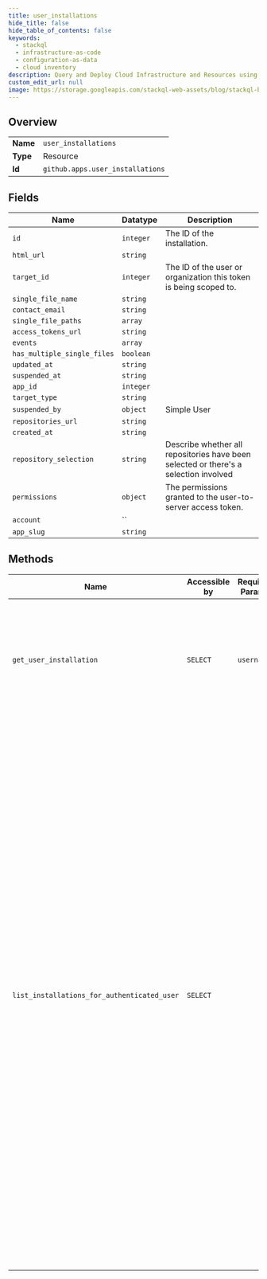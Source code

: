 ```yaml
---
title: user_installations
hide_title: false
hide_table_of_contents: false
keywords:
  - stackql
  - infrastructure-as-code
  - configuration-as-data
  - cloud inventory
description: Query and Deploy Cloud Infrastructure and Resources using SQL
custom_edit_url: null
image: https://storage.googleapis.com/stackql-web-assets/blog/stackql-blog-post-featured-image.png
---
```

  
    

## Overview
<table><tbody>
<tr><td><b>Name</b></td><td><code>user_installations</code></td></tr>
<tr><td><b>Type</b></td><td>Resource</td></tr>
<tr><td><b>Id</b></td><td><code>github.apps.user_installations</code></td></tr>
</tbody></table>

## Fields
| Name | Datatype | Description |
| ---- | -------- | ----------- |
| `id` | `integer` | The ID of the installation. |
| `html_url` | `string` |  |
| `target_id` | `integer` | The ID of the user or organization this token is being scoped to. |
| `single_file_name` | `string` |  |
| `contact_email` | `string` |  |
| `single_file_paths` | `array` |  |
| `access_tokens_url` | `string` |  |
| `events` | `array` |  |
| `has_multiple_single_files` | `boolean` |  |
| `updated_at` | `string` |  |
| `suspended_at` | `string` |  |
| `app_id` | `integer` |  |
| `target_type` | `string` |  |
| `suspended_by` | `object` | Simple User |
| `repositories_url` | `string` |  |
| `created_at` | `string` |  |
| `repository_selection` | `string` | Describe whether all repositories have been selected or there's a selection involved |
| `permissions` | `object` | The permissions granted to the user-to-server access token. |
| `account` | `` |  |
| `app_slug` | `string` |  |
## Methods
| Name | Accessible by | Required Params | Description |
| ---- | ------------- | --------------- | ----------- |
| `get_user_installation` | `SELECT` | `username` | Enables an authenticated GitHub App to find the user’s installation information.<br /><br />You must use a [JWT](https://docs.github.com/apps/building-github-apps/authenticating-with-github-apps/#authenticating-as-a-github-app) to access this endpoint. |
| `list_installations_for_authenticated_user` | `SELECT` |  | Lists installations of your GitHub App that the authenticated user has explicit permission (`:read`, `:write`, or `:admin`) to access.<br /><br />You must use a [user-to-server OAuth access token](https://docs.github.com/apps/building-github-apps/identifying-and-authorizing-users-for-github-apps/#identifying-users-on-your-site), created for a user who has authorized your GitHub App, to access this endpoint.<br /><br />The authenticated user has explicit permission to access repositories they own, repositories where they are a collaborator, and repositories that they can access through an organization membership.<br /><br />You can find the permissions for the installation under the `permissions` key. |
